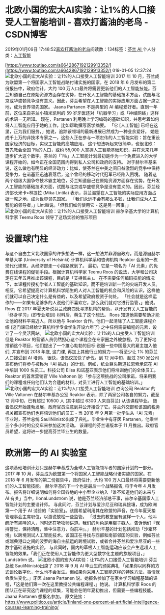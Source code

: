 
# 北欧小国的宏大AI实验：让1%的人口接受人工智能培训 - 喜欢打酱油的老鸟 - CSDN博客


2019年01月06日 17:48:52[喜欢打酱油的老鸟](https://me.csdn.net/weixin_42137700)阅读数：134标签：[芬兰																](https://so.csdn.net/so/search/s.do?q=芬兰&t=blog)[AI																](https://so.csdn.net/so/search/s.do?q=AI&t=blog)[
							](https://so.csdn.net/so/search/s.do?q=芬兰&t=blog)个人分类：[人工智能																](https://blog.csdn.net/weixin_42137700/article/category/7820233)


[https://www.toutiao.com/a6642867192129913352/](https://www.toutiao.com/a6642867192129913352/)
019-01-05 12:37:24
![北欧小国的宏大AI实验：让1%的人口接受人工智能培训](http://p1.pstatp.com/large/pgc-image/c94cd827eb5e422f9fea63e3fe2a8450)
2017 年 10 月，芬兰成为欧盟第一个将国家人工智能战略付诸实施的国家。在 2018 年 6 月发布的第二份报告中，政府估计，大约 100 万人口最终将需要更新他们的人工智能技能。芬兰知道自己在原始资源方面存在劣势，在开发人工智能的基础技术方面，试图与北京或华盛顿竞争没有意义。因此，芬兰希望在人工智能的实际应用方面占据一席之地，成为世界领先国家。
Jaana Partanen 不是典型的 AI 编程爱好者。直到一年前，这位来自芬兰小镇米凯利的 59 岁牙医还对「机器学习」或「神经网络」这样的术语一无所知。
现在，Partanen 利用晚上学习编码的基础知识，并思考着如何将人工智能应用于她的工作，比如帮助撰写医学摘要。
「它 [人工智能] 已经在这里，正为我们服务，」她说，追踪该领域的最新进展已然成为一种业余爱好。
她是成千上万的非技术专家之一，这些人正在参与一项宏伟的人工智能实验：旨在重设国家经济的目标，实现工智能的高端应用。
这个想法听起来很简单，也很北欧：首先教会全国 1％的人口，或约 55,000 人掌握人工智能基础知识，并在未来几年逐步扩大这个数字。芬兰的「1％」人工智能计划最初是作为一个免费进入的大学课程开始的，如今正在全国范围内得到私人公司和政府的支持。
对于赫尔辛基来说，这么做也有明显的经济动力：比如，使芬兰在中美之间日益激烈的竞争中保持竞争力，在诺基亚迅速衰落后，这个曾经的移动时代冠军已经陷入困境。
随着这两个超级大国争夺技术霸主地位，芬兰知道自己在原始资源方面存在劣势。在开发人工智能的基础技术方面，试图与北京或华盛顿竞争是没有意义的。因此，芬兰经济部长米卡•林提拉 (Mika Lintila) 表示，芬兰渴望在人工智能的实际应用方面占据一席之地，成为世界领先国家。
「我们永远不会有那么多钱，让我们成为人工智能的领导者，」Lintilä说。「但我们如何使用它 - 这是另一回事。」
![北欧小国的宏大AI实验：让1%的人口接受人工智能培训](http://p1.pstatp.com/large/pgc-image/3652b13df05e4c7aa1a88c619e8a633c)
赫尔辛基大学的计算机科学家 Teemu Roos 领导了这场实验的雏形项目
# 设置球门柱
与这个自由主义北欧国家的许多想法一样，这一想法并非源自政府。而是源自赫尔辛基大学 (University of Helsinki) 计算机科学系和咨询机构 Reaktor 合用的一栋现代化建筑，从经济部走一小段路就到了。
最初，它是一项名为「AI 元素」的免费在线课程的促销手段。根据计算机科学家 Teemu Roos 的说法，大学和公司决定在去年五月推出该课程，目的是「支持民主」。
在不需要任何编码技能的情况下，本课程传授初学者人工智能的基础知识，而不是培训新一代的尖端开发人员。相反，它希望提高对计算机科学陌生的人对人工智能的机会和风险的认识，这样他们就可以自己决定什么是有益的，以及希望政府投资于何处。
「社会就是这样运作的——如果有足够多的人说他们不喜欢它，那么我们就对它进行监管，」他说。
Roos 在 2017 年夏天听说芬兰政府四处寻求机构的帮助，以开发有关人工智能的「终身学习」(即专业培训) 材料后，萌生了这个想法。
Roos 知道他需要帮助才能让他的材料平易近人，所以他与 Reaktor 合作。他们一起清除了人工智能课程介绍 (这门课已经给计算机科学专业学生开设六年了) 之中任何需要编程的元素，设计了一个灵活网站。
![北欧小国的宏大AI实验：让1%的人口接受人工智能培训](http://p1.pstatp.com/large/pgc-image/c94cd827eb5e422f9fea63e3fe2a8450)
但是 Reaktor 的营销人员仍然担心这个课程会在专家圈之外被忽视，为了更好地推销这个项目，他们提出了一个雄心勃勃的目标:说服一些中国最大的雇主加入他们, 并宣布到 2018 年底, 这门课, 再加上其他行业的努力——将至少让 1% 的芬兰人口接受到 AI 培训。
很快，该倡议加快了步伐。到 12 月中旬，超过 250 家公司宣布他们将参与被称为「AI 挑战」的计划。例如，纸业巨头斯道拉恩索承诺在 AI 中培训 1000 名员工。科技公司 Elisa 和诺基亚表示他们将培训他们的全体员工。
Reaktor 的首席营销官 Ville Valtonen 说:「参与这项挑战的公司承诺，将采用我们的课程或任何他们认为合适的材料，对员工进行人工智能的基础培训。」
![北欧小国的宏大AI实验：让1%的人口接受人工智能培训](http://p1.pstatp.com/large/pgc-image/e7dcfb0e2a584144b5b2be033a1e06c8)
咨询公司 Reaktor 的 Ville Valtonen 在赫尔辛基办公室
Reaktor 表示，除了两家公司各自的努力，截至 12 月中旬，已有超过 10500 人 (其中超过 6300 人来自芬兰) 从该课程毕业。
随着倡议开始蓬勃发展，政府官员注意到并公开接受了它。芬兰外交部和该国的税务机关都宣布他们也将培训他们的员工 - 当 2018 年 9 月第一批学生从「AI 元素」毕业时，芬兰总统 SauliNiinistö出席了典礼。毕业生中有牙医 Partanen，他乘坐三个多小时的公交车来参加这次活动。
该课程的芬兰语版本于 11 月推出。政府官员希望，这将进一步提高芬兰毕业生的数量。
# 欧洲第一的 AI 实验室
这项基础培训计划只是赫尔辛基成为全球人工智能领军者的国家计划的一部分。
2017 年 10 月，芬兰成为欧盟第一个将国家人工智能战略付诸实施的国家。在 2018 年 6 月发布的第二份报告中，政府估计，大约 100 万人口最终将需要更新他们的人工智能技能。
赫尔辛基的下一个也是最后一个战略报告, 将于今年 4 月发布。报告将详细说明如何将全国各地的中小型企业纳入「谁不知道他们的未来与 AI 有关」当中，IlonaLundström 说，他是芬兰经济部总干事，赫尔辛基国家人工智能计划的主要设计师。
与此同时，芬兰计划与爱沙尼亚和瑞典接壤，成为欧洲第一个用于 AI 试验的「实验室」。该国希望利用其在欧盟的声音，在今年夏天接管理事会主席职位，以游说放松一些监管。
「过去的教堂里有这样一个人，他叫醒所有熟睡的人，同时还在听牧师讲道。我们的角色是用棍子戳人，告诉他们『保持警觉，保持清醒，集中注意力，向前冲』。」
赫尔辛基的计划包括推动「沙箱环境」以跨境测试人工智能技术。该国正在寻找与西部和南部邻国的实验，例如芬兰或瑞典港口之间的波罗的海自主航运的跨境试验，或者合并芬兰和爱沙尼亚的一些数字基础设施的实验。
与此同时，国内的草根人工智能运动应该会产生远超人工智能的效果。「我们正在使用人工智能作为更大型数字化主题的旗舰项目，」Lundström 说。
![北欧小国的宏大AI实验：让1%的人口接受人工智能培训](http://p1.pstatp.com/large/pgc-image/88a5b07ab66343f28dce597ae0d6bb1b)
芬兰总统 SauliNiinistö出席了 2018 年 9 月 AI 毕业生的颁奖典礼
「如果你以同样的方式谈论数字化，什么也不会发生。但如果你采用人工智能这样的特殊方法，事情就会发生变化。」牙医 Jaana Partanen 说。她报名参加了在家乡学习编程基础的课程，「这是他们第一次在这里教授公共编程课程，」她说。
计算机科学家 Roos 的团队正在研究这门课程的续集，可能会在明年夏初推出，但需要一些编程技能。
Jaana Partanen 想报名参加。
原文链接：
https://www.politico.eu/article/finland-one-percent-ai-artificial-intelligence-courses-learning-training/

